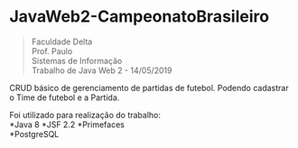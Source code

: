 # JavaWeb2-CampeonatoBrasileiro

> Faculdade Delta <br />
> Prof. Paulo <br /> 
> Sistemas de Informação <br />
> Trabalho de Java Web 2 - 14/05/2019

CRUD básico de gerenciamento de partidas de futebol.
Podendo cadastrar o Time de futebol e a Partida.

Foi utilizado para realização do trabalho:  
*Java 8 
*JSF 2.2
*Primefaces  
*PostgreSQL 

